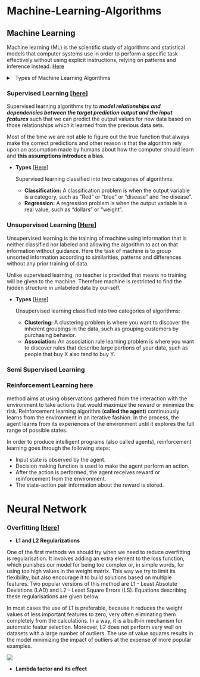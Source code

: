# Machine-Learning-Algorithms

## Machine Learning

Machine learning (ML) is the scientific study of algorithms and statistical models that computer systems use in order to perform a specific task effectively without using explicit instructions, relying on patterns and inference instead. [Here](https://en.wikipedia.org/wiki/Machine_learning)
 
 <details> 
 <summary> 
 <a class="btnfire small stroke"><em class="fas fa-chevron-circle-down"></em>&nbsp;&nbsp;Types of Machine Learning Algorithms</a> 
 </summary>
  
  - [**Supervised learning**](https://github.com/arpitj07/Machine-Learning-Journey/blob/master/README.md#supervised-learning)
    - Nearest Neighbor
    - Naive Bayes
    - Decision Trees
    - Linear Regression
    - Support Vector Machines (SVM)
    - Neural Networks
    
    
  - [**Unsupervised Learning**](https://github.com/arpitj07/Machine-Learning-Journey/blob/master/README.md#unsupervised-learning)
    - Clustering
     - hierarchical clustering
     - k-means
     - mixture models
     - DBSCAN
     - OPTICS algorithm
    - Anomaly detection
     - Local Outlier Factor
    - Neural Networks
     - Autoencoders
     - Deep Belief Nets
     - Hebbian Learning
     - Generative Adversarial Networks
     - Self-organizing map
   Approaches for learning latent variable models such as
     - Expectation–maximization algorithm (EM)
     - Method of moments
    - Blind signal separation techniques
      - Principal component analysis
      - Independent component analysis
      - Non-negative matrix factorization
      - Singular value decomposition
      
      
  - [**Semi-supervised Learning**](https://github.com/arpitj07/Machine-Learning-Journey/blob/master/README.md#semi-supervised-learning)
  - [**Reinforcement Learning**](https://github.com/arpitj07/Machine-Learning-Journey/blob/master/README.md#reinforcement-learning)
    - Q-Learning
    - Temporal Difference (TD)
    - Deep Adversarial Networks
 </details>
 

### Supervised Learning [[here](https://towardsdatascience.com/types-of-machine-learning-algorithms-you-should-know-953a08248861)]

Supervised learning algorithms try to **_model relationships and dependencies between the target prediction output and the input features_** such that we can predict the output values for new data based on those relationships which it learned from the previous data sets.

Most of the time we are not able to figure out the true function that always make the correct predictions and other reason is that the algorithm rely upon an assumption made by humans about how the computer should learn and **this assumptions introduce a bias**.

 - **Types** [[Here](https://www.geeksforgeeks.org/supervised-unsupervised-learning/)]
    
    Supervised learning classified into two categories of algorithms:
   - **Classification:** A classification problem is when the output variable is a category, such as “Red” or “blue” or “disease” and         “no disease”.
   -  **Regression:** A regression problem is when the output variable is a real value, such as “dollars” or “weight”.
 
 
### Unsupervised Learning [[Here](https://www.geeksforgeeks.org/supervised-unsupervised-learning/)]

Unsupervised learning is the training of machine using information that is neither classified nor labeled and allowing the algorithm to act on that information without guidance. Here the task of machine is to group unsorted information according to similarities, patterns and differences without any prior training of data.

Unlike supervised learning, no teacher is provided that means no training will be given to the machine. Therefore machine is restricted to find the hidden structure in unlabeled data by our-self.

- **Types** [[Here](https://www.geeksforgeeks.org/supervised-unsupervised-learning/)]
  
  Unsupervised learning classified into two categories of algorithms:

  - **Clustering:** A clustering problem is where you want to discover the inherent groupings in the data, such as grouping customers by      purchasing behavior.
  - **Association:** An association rule learning problem is where you want to discover rules that describe large portions of your data,      such as people that buy X also tend to buy Y.

### Semi Supervised Learning


### Reinforcement Learning [here](https://towardsdatascience.com/types-of-machine-learning-algorithms-you-should-know-953a08248861)

method aims at using observations gathered from the interaction with the environment to take actions that would maximize the reward or minimize the risk. Reinforcement learning algorithm (**called the agent**) continuously learns from the environment in an iterative fashion. In the process, the agent learns from its experiences of the environment until it explores the full range of possible states.

In order to produce intelligent programs (also called agents), reinforcement learning goes through the following steps:

- Input state is observed by the agent.
- Decision making function is used to make the agent perform an action.
- After the action is performed, the agent receives reward or reinforcement from the environment.
- The state-action pair information about the reward is stored.







# Neural Network 

### Overfitting [[Here](https://towardsdatascience.com/https-medium-com-piotr-skalski92-deep-dive-into-deep-networks-math-17660bc376ba)]

- **L1 and L2 Regularizations**

One of the first methods we should try when we need to reduce overfitting is regularisation. It involves adding an extra element to the loss function, which punishes our model for being too complex or, in simple words, for using too high values in the weight matrix. This way we try to limit its flexibility, but also encourage it to build solutions based on multiple features. Two popular versions of this method are L1 - Least Absolute Deviations (LAD) and L2 - Least Square Errors (LS). Equations describing these regularisations are given below.

In most cases the use of L1 is preferable, because it reduces the weight values of less important features to zero, very often eliminating them completely from the calculations. In a way, it is a built-in mechanism for automatic featur selection. Moreover, L2 does not perform very well on datasets with a large number of outliers. The use of value squares results in the model minimizing the impact of outliers at the expense of more popular examples.

![](https://github.com/arpitj07/Machine-Learning-Journey/blob/master/Images/L1_L2_Regularisation.gif)

- **Lambda factor and its effect**

